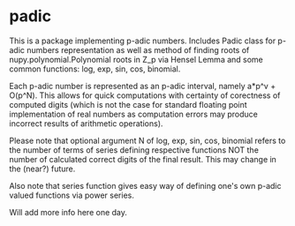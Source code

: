 # padic

This is a package implementing p-adic numbers.
Includes Padic class for p-adic numbers representation as
well as method of finding roots of nupy.polynomial.Polynomial roots
in Z_p via Hensel Lemma and some common functions: log, exp, sin, cos, binomial.

Each p-adic number is represented as an p-adic interval, namely a*p^v + O(p^N).
This allows for quick computations with certainty of corectness of computed digits
(which is not the case for standard floating point implementation of real numbers
as computation errors may produce incorrect results of arithmetic operations).

Please note that optional argument N of log, exp, sin, cos, binomial refers to
the number of terms of series defining respective functions NOT the number of
calculated correct digits of the final result. This may change in the (near?)
future.

Also note that series function gives easy way of defining one's own p-adic valued
functions via power series.

 Will add more info here one day.
 